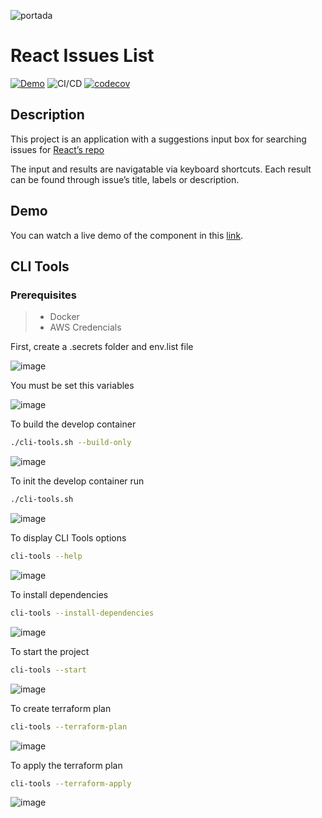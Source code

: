 ![portada](https://user-images.githubusercontent.com/43228550/88612521-427a0a00-d040-11ea-99aa-0eef6c119e50.png)
# React Issues List
[![Demo](https://img.shields.io/badge/demo-website-green)](https://issues.elvisgastelum.com/)
![CI/CD](https://github.com/ElvisGastelum/nu-order-task/workflows/CI/CD/badge.svg)
[![codecov](https://codecov.io/gh/ElvisGastelum/nu-order-task/branch/master/graph/badge.svg)](https://codecov.io/gh/ElvisGastelum/nu-order-task)

## Description
This project is an application with a suggestions input box for searching issues for
[React’s repo](https://github.com/facebook/react/issues)

The input and results are navigatable via keyboard shortcuts. 
Each result can be found through issue’s title, labels or description.

## Demo
You can watch a live demo of the component in this [link](https://issues.elvisgastelum.com/).

## CLI Tools
### Prerequisites
>  - Docker
>  - AWS Credencials

First, create a .secrets folder and env.list file

![image](https://user-images.githubusercontent.com/43228550/93243781-8d112c00-f73d-11ea-8de1-a825fc5603d3.png)

You must be set this variables

![image](https://user-images.githubusercontent.com/43228550/93244054-f85afe00-f73d-11ea-8cc0-44a0558949ca.png)

To build the develop container
```bash
./cli-tools.sh --build-only
```
![image](https://user-images.githubusercontent.com/43228550/93244863-3ad10a80-f73f-11ea-99f0-62e2ba86a4b9.png)

To init the develop container run
```bash
./cli-tools.sh
```
![image](https://user-images.githubusercontent.com/43228550/93241543-538af180-f73a-11ea-8ab8-33a9952d34e5.png)

To display CLI Tools options
```bash
cli-tools --help
```
![image](https://user-images.githubusercontent.com/43228550/93242628-f55f0e00-f73b-11ea-9200-55e816cd25c4.png)

To install dependencies
```bash
cli-tools --install-dependencies
```
![image](https://user-images.githubusercontent.com/43228550/93242052-11ae7b00-f73b-11ea-9ae5-4a94a1775fb7.png)


To start the project
```bash
cli-tools --start
```
![image](https://user-images.githubusercontent.com/43228550/93241710-9b117d80-f73a-11ea-9fd5-509dc6dba3c1.png)

To create terraform plan
```bash
cli-tools --terraform-plan
```
![image](https://user-images.githubusercontent.com/43228550/93243113-951c9c00-f73c-11ea-8ddf-2a93ad20a5f0.png)

To apply the terraform plan
```bash
cli-tools --terraform-apply
```
![image](https://user-images.githubusercontent.com/43228550/93243388-fa708d00-f73c-11ea-9bd0-5feda81201e6.png)



